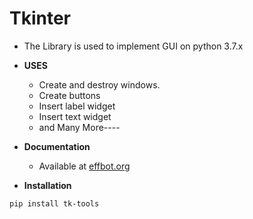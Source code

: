 
# Tkinter

- The Library is used to implement GUI on python 3.7.x

- **USES**
  - Create and destroy windows.
  - Create buttons
  - Insert label widget
  - Insert text widget
  - and Many More----
  
  
- **Documentation**
  - Available at [effbot.org](https://effbot.org/tkinterbook/tkinter-index.htm#class-reference)
  

- **Installation**

```
pip install tk-tools
```  